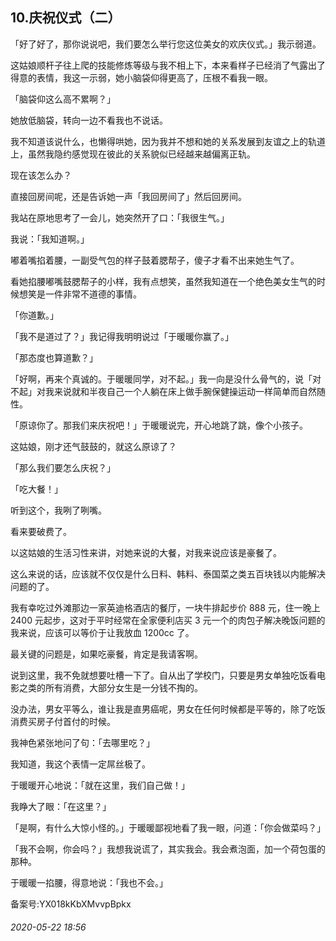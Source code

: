 ## 10.庆祝仪式（二）
「好了好了，那你说说吧，我们要怎么举行您这位美女的欢庆仪式。」我示弱道。


这姑娘顺杆子往上爬的技能修炼等级与我不相上下，本来看样子已经消了气露出了得意的表情，我这一示弱，她小脑袋仰得更高了，压根不看我一眼。


「脑袋仰这么高不累啊？」


她放低脑袋，转向一边不看我也不说话。


我不知道该说什么，也懒得哄她，因为我并不想和她的关系发展到友谊之上的轨道上，虽然我隐约感觉现在彼此的关系貌似已经越来越偏离正轨。


现在该怎么办？


直接回房间呢，还是告诉她一声「我回房间了」然后回房间。


我站在原地思考了一会儿，她突然开了口：「我很生气。」


我说：「我知道啊。」


嘟着嘴掐着腰，一副受气包的样子鼓着腮帮子，傻子才看不出来她生气了。


看她掐腰嘟嘴鼓腮帮子的小样，我有点想笑，虽然我知道在一个绝色美女生气的时候想笑是一件非常不道德的事情。


「你道歉。」


「我不是道过了？」我记得我明明说过「于暖暖你赢了。」


「那态度也算道歉？」


「好啊，再来个真诚的。于暖暖同学，对不起。」我一向是没什么骨气的，说「对不起」对我来说就和半夜自己一个人躺在床上做手腕保健操运动一样简单而自然随性。


「原谅你了。那我们来庆祝吧！」于暖暖说完，开心地跳了跳，像个小孩子。


这姑娘，刚才还气鼓鼓的，就这么原谅了？


「那么我们要怎么庆祝？」


「吃大餐！」


听到这个，我咧了咧嘴。


看来要破费了。


以这姑娘的生活习性来讲，对她来说的大餐，对我来说应该是豪餐了。


这么来说的话，应该就不仅仅是什么日料、韩料、泰国菜之类五百块钱以内能解决问题的了。


我有幸吃过外滩那边一家英迪格酒店的餐厅，一块牛排起步价 888 元，住一晚上 2400 元起步，这对于平时经常在全家便利店买 3 元一个的肉包子解决晚饭问题的我来说，应该可以等价于让我放血 1200cc 了。


最关键的问题是，如果吃豪餐，肯定是我请客啊。


说到这里，我不免就想要吐槽一下了。自从出了学校门，只要是男女单独吃饭看电影之类的所有消费，大部分女生是一分钱不掏的。


没办法，男女平等么，谁让我是直男癌呢，男女在任何时候都是平等的，除了吃饭消费买房子付首付的时候。


我神色紧张地问了句：「去哪里吃？」


我知道，我这个表情一定屌丝极了。


于暖暖开心地说：「就在这里，我们自己做！」


我睁大了眼：「在这里？」


「是啊，有什么大惊小怪的。」于暖暖鄙视地看了我一眼，问道：「你会做菜吗？」


「我不会啊，你会吗？」我想我说谎了，其实我会。我会煮泡面，加一个荷包蛋的那种。


于暖暖一掐腰，得意地说：「我也不会。」


备案号:YX018kKbXMvvpBpkx


###### 2020-05-22 18:56
